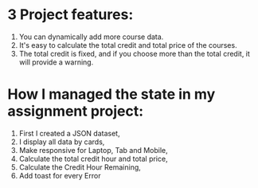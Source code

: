 # 3 Project features:
1. You can dynamically add more course data.
2. It's easy to calculate the total credit and total price of the courses.
3. The total credit is fixed, and if you choose more than the total credit, it will provide a warning. 


# How I managed the state in my assignment project:
1. First I created a JSON dataset,
2. I display all data by cards,
3. Make responsive for Laptop, Tab and Mobile,
4. Calculate the total credit hour and total price,
5. Calculate the Credit Hour Remaining,
6. Add toast for every Error
